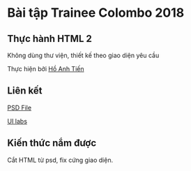 # Bài tập Trainee Colombo 2018

## Thực hành HTML 2

Không dùng thư viện, thiết kế theo giao diện yêu cầu

Thực hiện bởi [Hồ Anh Tiến](https://github.com/komatsu98)

## Liên kết

[PSD File](https://github.com/colombo-trainee/trainee_2018/blob/master/frontend/simple%20mobile/159256-OUIMC7-479.psd)

[UI labs](https://komatsu98.github.io/html2/)
## Kiến thức nắm được

Cắt HTML từ psd, fix cứng giao diện.

